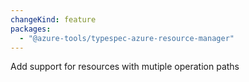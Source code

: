 ```yaml
---
changeKind: feature
packages:
  - "@azure-tools/typespec-azure-resource-manager"
---
```


Add support for resources with mutiple operation paths